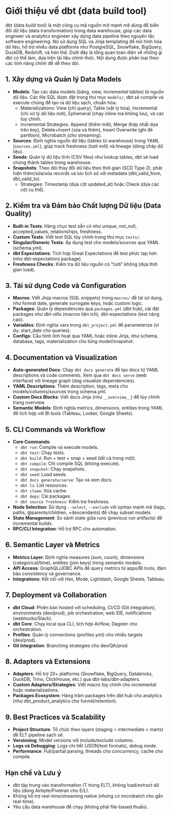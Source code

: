 # Giới thiệu về dbt (data build tool)

dbt (data build tool) là một công cụ mã nguồn mở mạnh mẽ dùng để biến đổi dữ liệu (data transformation) trong data warehouse, giúp các data engineer và analytics engineer xây dựng data pipeline theo nguyên tắc software engineering. Nó sử dụng SQL và Jinja templating để mô hình hóa dữ liệu, hỗ trợ nhiều data platforms như PostgreSQL, Snowflake, BigQuery, DuckDB, Redshift, và hơn thế. Dưới đây là tổng quan toàn diện về những gì dbt có thể làm, dựa trên tài liệu chính thức. Nội dung được phân loại theo các tính năng chính để dễ theo dõi.

## 1. Xây dựng và Quản lý Data Models
- **Models**: Tạo các data models (bảng, view, incremental tables) từ nguồn dữ liệu. Các file SQL được đặt trong thư mục `models/`, dbt sẽ compile và execute chúng để tạo ra dữ liệu sạch, chuẩn hóa.
  - Materializations: View (chỉ query), Table (vật lý hóa), Incremental (chỉ xử lý dữ liệu mới), Ephemeral (chạy inline mà không lưu), và các tùy chỉnh.
  - Incremental Strategies: Append (thêm mới), Merge (hợp nhất dựa trên key), Delete+Insert (xóa và thêm), Insert Overwrite (ghi đè partition), Microbatch (cho streaming).
- **Sources**: Định nghĩa nguồn dữ liệu (tables từ warehouse) trong YAML (`sources.yml`), giúp track freshness (tươi mới) và lineage (dòng chảy dữ liệu).
- **Seeds**: Quản lý dữ liệu tĩnh (CSV files) như lookup tables, dbt sẽ load chúng thành tables trong warehouse.
- **Snapshots**: Theo dõi thay đổi dữ liệu theo thời gian (SCD Type 2), phát hiện thêm/sửa/xóa records và lưu lịch sử với metadata (dbt_valid_from, dbt_valid_to).
  - Strategies: Timestamp (dựa cột updated_at) hoặc Check (dựa các cột cụ thể).

## 2. Kiểm tra và Đảm bảo Chất lượng Dữ liệu (Data Quality)
- **Built-in Tests**: Hàng chục test sẵn có như unique, not_null, accepted_values, relationships, freshness.
- **Custom Tests**: Viết test SQL tùy chỉnh trong thư mục `tests/`.
- **Singular/Generic Tests**: Áp dụng test cho models/sources qua YAML (schema.yml).
- **dbt Expectations**: Tích hợp Great Expectations để test phức tạp hơn (như dbt-expectations package).
- **Freshness Checks**: Kiểm tra dữ liệu nguồn có "tươi" không (dựa thời gian load).

## 3. Tái sử dụng Code và Configuration
- **Macros**: Viết Jinja macros (SQL snippets) trong `macros/` để tái sử dụng, như format date, generate surrogate keys, hoặc custom logic.
- **Packages**: Quản lý dependencies qua `packages.yml` (dbt hub), cài đặt packages như dbt-utils (macros tiện ích), dbt-expectations (test nâng cao).
- **Variables**: Định nghĩa vars trong `dbt_project.yml` để parameterize (ví dụ: start_date cho queries).
- **Configs**: Cấu hình linh hoạt qua YAML hoặc inline Jinja, như schema, database, tags, materialization cho từng model/snapshot.

## 4. Documentation và Visualization
- **Auto-generated Docs**: Chạy `dbt docs generate` để tạo docs từ YAML descriptions và code comments. Xem qua `dbt docs serve` (web interface) với lineage graph (dag visualize dependencies).
- **YAML Descriptions**: Thêm description, tags, meta cho models/columns/sources trong schema.yml.
- **Custom Docs Blocks**: Viết docs Jinja (như `__overview__`) để tùy chỉnh trang overview.
- **Semantic Models**: Định nghĩa metrics, dimensions, entities trong YAML để tích hợp với BI tools (Tableau, Looker, Google Sheets).

## 5. CLI Commands và Workflow
- **Core Commands**:
  - `dbt run`: Compile và execute models.
  - `dbt test`: Chạy tests.
  - `dbt build`: Run + test + snap + seed (tất cả trong một).
  - `dbt compile`: Chỉ compile SQL (không execute).
  - `dbt snapshot`: Chạy snapshots.
  - `dbt seed`: Load seeds.
  - `dbt docs generate/serve`: Tạo và xem docs.
  - `dbt ls`: List resources.
  - `dbt clean`: Xóa cache.
  - `dbt deps`: Cài packages.
  - `dbt source freshness`: Kiểm tra freshness.
- **Node Selection**: Sử dụng `--select`, `--exclude` với syntax mạnh mẽ (tags, paths, @parents/children, +descendants) để chạy subset models.
- **State Management**: So sánh state giữa runs (previous run artifacts) để incremental builds.
- **RPC/CLI Integration**: Hỗ trợ RPC cho automation.

## 6. Semantic Layer và Metrics
- **Metrics Layer**: Định nghĩa measures (sum, count), dimensions (categorical/time), entities (join keys) trong semantic models.
- **API Access**: GraphQL/JDBC APIs để query metrics từ apps/BI tools, đảm bảo consistency và governance.
- **Integrations**: Kết nối với Hex, Mode, Lightdash, Google Sheets, Tableau.

## 7. Deployment và Collaboration
- **dbt Cloud**: Phiên bản hosted với scheduling, CI/CD (Git integration), environments (dev/prod), job orchestration, web IDE, notifications (webhooks/Slack).
- **dbt Core**: Chạy local qua CLI, tích hợp Airflow, Dagster cho orchestration.
- **Profiles**: Quản lý connections (profiles.yml) cho nhiều targets (dev/prod).
- **Git Integration**: Branching strategies cho dev/QA/prod.

## 8. Adapters và Extensions
- **Adapters**: Hỗ trợ 20+ platforms (Snowflake, BigQuery, Databricks, DuckDB, Trino, ClickHouse, etc.) qua dbt-labs/dbt-adapters.
- **Custom Adapters/Strategies**: Viết macro tùy chỉnh cho incremental hoặc materializations.
- **Packages Ecosystem**: Hàng trăm packages trên dbt hub cho analytics (như dbt_product_analytics cho funnel/retention).

## 9. Best Practices và Scalability
- **Project Structure**: Tổ chức theo layers (staging > intermediate > marts) để ELT pipeline sạch sẽ.
- **Versioning**: Model versions với include/exclude columns.
- **Logs và Debugging**: Logs chi tiết (JSON/text formats), debug mode.
- **Performance**: Full/partial parsing, threads cho concurrency, cache cho compile.

## Hạn chế và Lưu ý
- dbt tập trung vào transformation (T trong ELT), không load/extract dữ liệu (dùng Airbyte/Fivetran cho E/L).
- Không hỗ trợ real-time/streaming native (nhưng có microbatch cho gần real-time).
- Yêu cầu data warehouse để chạy (không phải file-based thuần).